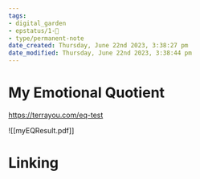 ```yaml
---
tags: 
- digital_garden
- epstatus/1-🌱
- type/permanent-note
date_created: Thursday, June 22nd 2023, 3:38:27 pm
date_modified: Thursday, June 22nd 2023, 3:38:44 pm
---
```

# My Emotional Quotient
https://terrayou.com/eq-test

![[myEQResult.pdf]]

# Linking


